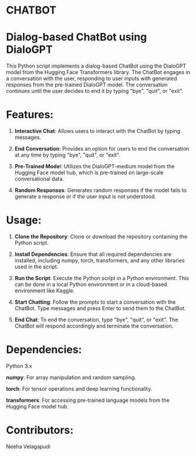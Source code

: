 # CHATBOT
# Dialog-based ChatBot using DialoGPT
This Python script implements a dialog-based ChatBot using the DialoGPT model from the Hugging Face Transformers library. The ChatBot engages in a conversation with the user, responding to user inputs with generated responses from the pre-trained DialoGPT model. The conversation continues until the user decides to end it by typing "bye", "quit", or "exit".

# Features:
1. **Interactive Chat**: Allows users to interact with the ChatBot by typing messages.

2. **End Conversation**: Provides an option for users to end the conversation at any time by typing "bye", "quit", or "exit".

3. **Pre-Trained Mode**l: Utilizes the DialoGPT-medium model from the Hugging Face model hub, which is pre-trained on large-scale conversational data.

4. **Random Responses**: Generates random responses if the model fails to generate a response or if the user input is not understood.


# Usage:
1. **Clone the Repository**: Clone or download the repository containing the Python script.

2. **Install Dependencies**: Ensure that all required dependencies are installed, including numpy, torch, transformers, and any other libraries used in the script.

3. **Run the Script**: Execute the Python script in a Python environment. This can be done in a local Python environment or in a cloud-based environment like Kaggle.

4. **Start Chatting**: Follow the prompts to start a conversation with the ChatBot. Type messages and press Enter to send them to the ChatBot.

5. **End Chat**: To end the conversation, type "bye", "quit", or "exit". The ChatBot will respond accordingly and terminate the conversation.


# Dependencies:
Python 3.x

**numpy**: For array manipulation and random sampling.

**torch**: For tensor operations and deep learning functionality.

**transformers**: For accessing pre-trained language models from the Hugging Face model hub.


# Contributors:
Neeha Velagapudi

